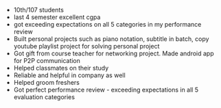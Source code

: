 - 10th/107 students
- last 4 semester excellent cgpa
- got exceeding expectations on all 5 categories in my performance review
- Built personal projects such as piano notation, subtitle in batch, copy youtube playlist project for solving personal project
- Got gift from course teacher for networking project. Made android app for P2P communication
- Helped classmates on their study
- Reliable and helpful in company as well
- Helped groom freshers
- Got perfect performance review - exceeding expectations in all 5 evaluation categories
